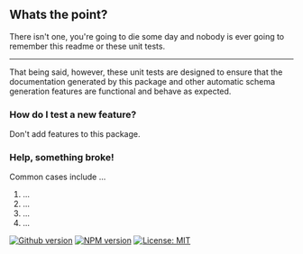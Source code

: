 ## Whats the point?

There isn't one, you're going to die some day and nobody is ever going to remember this readme or these unit tests.

---

That being said, however, these unit tests are designed to ensure that the documentation generated by this package and other automatic schema generation features are functional and behave as expected.

### How do I test a new feature?

Don't add features to this package.

### Help, something broke!

Common cases include ...

1. ...
2. ...
3. ...
4. ...

[![Github version][github-image]][github-url]
[![NPM version][npm-image]][npm-url]
[![License: MIT](https://img.shields.io/badge/License-MIT-yellow.svg)](https://opensource.org/licenses/MIT)

[npm-image]: https://badge.fury.io/js/%40fluent%2Freact.svg
[npm-url]: https://www.npmjs.com/package/@fluent/react
[github-url]: https://github.com/OfficeDev
[github-image]: https://badge.fury.io/gh/OfficeDev%2Foffice-ui-fabric-react.svg
